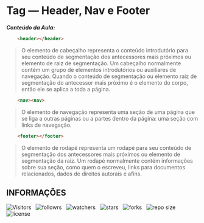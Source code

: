 <!-- TITLE -->
# Tag — Header, Nav e Footer

***Conteúdo da Aula:***

```html
    <header></header>
```

> O elemento de cabeçalho representa o conteúdo introdutório para seu conteúdo de segmentação dos antecessores mais próximos ou elemento de raiz de segmentação. Um cabeçalho normalmente contém um grupo de elementos introdutórios ou auxiliares de navegação. Quando o conteúdo de segmentação ou elemento raiz de segmentação do antecessor mais próximo é o elemento do corpo, então ele se aplica a toda a página.

```html
    <nav><nav>
```

> O elemento de navegação representa uma seção de uma página que se liga a outras páginas ou a partes dentro da página: uma seção com links de navegação.

```html
    <footer></footer>
```

> O elemento de rodapé representa um rodapé para seu conteúdo de segmentação dos antecessores mais próximos ou elemento de segmentação da raiz. Um rodapé normalmente contém informações sobre sua seção, como quem o escreveu, links para documentos relacionados, dados de direitos autorais e afins.

<!-- TABLE OF CONTENTS -->
<!-- ## TABELA DE CONTEÚDO -->

<!-- * [Vista por cima](#vista-por-cima) -->
<!--  * [Foto da tela](#foto-da-tela) -->
<!--  * [Links](#links) -->
<!-- * [Meu processo](#meu-processo) -->
<!--  * [Construído com](#construido-com) -->
<!--  * [O que aprendi](#o-que-aprendi) -->
<!--  * [Desenvolvimento contínuo](#desenvolvimento-contínuo) -->
<!--  * [Recursos úteis](#recursos-úteis) -->
<!-- * [Autor](#autor) -->
<!-- * [Agradecimentos](#agradecimentos) -->
<!-- * [Informações](#informações) -->

<!-- OVERVIEW -->
<!-- ## VISTA POR CIMA -->

<!-- SCREENSHOT -->
<!-- ### FOTO DA TELA -->

<!-- LINKS -->
<!-- ### LINKS -->

<!-- MY PROCESS -->
<!-- ## MEU PROCESSO -->

<!-- BUILT WITH -->
<!-- ### CONSTRUÍDO COM -->

<!-- WHAT I LEARNED -->
<!-- ### O QUE APRENDI -->

<!-- CONTINUED DEVELOPMENT -->
<!-- ### DESENVOLVIMENTO CONTÍNUO -->

<!-- USEFUL RESOURCES -->
<!-- ### RECURSOS ÚTEIS -->

<!-- AUTHOR -->
<!-- ## AUTOR -->

<!-- ACKNOWLEDGMENTS -->
<!-- ## AGRADECIMENTOS -->

<!-- INFORMATION -->
## INFORMAÇÕES

![Visitors](https://api.visitorbadge.io/api/visitors?path=Devsgeeknerd%2Ftag-hea-nav-foo&label=Visitantes&labelColor=%23f9e64f&countColor=%23008000&style=plastic "Total de Visitas")
&nbsp;
![followrs](https://img.shields.io/github/followers/Devsgeeknerd?style=plastic&label=SEGUIDORES&labelColor=f9e64f "Total de Seguidores")
&nbsp;
![watchers](https://img.shields.io/github/watchers/Devsgeeknerd/tag-hea-nav-foo?style=plastic&label=OBSERVADORES&labelColor=f9e64f "Total de Observadores")
&nbsp;
![stars](https://img.shields.io/github/stars/Devsgeeknerd/tag-hea-nav-foo?style=plastic&label=ESTRELAS&labelColor=f9e64f "Total de Estrelas Recebidas")
&nbsp;
![forks](https://img.shields.io/github/forks/Devsgeeknerd/tag-hea-nav-foo?style=plastic&label=BIFURCAÇÕES&labelColor=f9e64f "Total de Bifurcações")
&nbsp;
![repo size](https://img.shields.io/github/repo-size/Devsgeeknerd/tag-hea-nav-foo?style=plastic&label=TAMANHO&labelColor=f9e64f "Tamanho do Repositório")
&nbsp;
![license](https://img.shields.io/github/license/Devsgeeknerd/tag-hea-nav-foo?style=plastic&label=LICENÇA&labelColor=f9e64f "Licença do Repositório")
